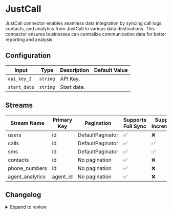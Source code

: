 # JustCall
JustCall connector enables seamless data integration by syncing call logs, contacts, and analytics from JustCall to various data destinations. This connector ensures businesses can centralize communication data for better reporting and analysis

## Configuration

| Input | Type | Description | Default Value |
|-------|------|-------------|---------------|
| `api_key_2` | `string` | API Key.  |  |
| `start_date` | `string` | Start date.  |  |

## Streams
| Stream Name | Primary Key | Pagination | Supports Full Sync | Supports Incremental |
|-------------|-------------|------------|---------------------|----------------------|
| users | id | DefaultPaginator | ✅ |  ❌  |
| calls | id | DefaultPaginator | ✅ |  ✅  |
| sms | id | DefaultPaginator | ✅ |  ✅  |
| contacts | id | No pagination | ✅ |  ❌  |
| phone_numbers | id | No pagination | ✅ |  ❌  |
| agent_analytics | agent_id | No pagination | ✅ |  ❌  |

## Changelog

<details>
  <summary>Expand to review</summary>

| Version          | Date              | Pull Request | Subject        |
|------------------|-------------------|--------------|----------------|
| 0.0.26 | 2025-07-05 | [62654](https://github.com/airbytehq/airbyte/pull/62654) | Update dependencies |
| 0.0.25 | 2025-06-21 | [61868](https://github.com/airbytehq/airbyte/pull/61868) | Update dependencies |
| 0.0.24 | 2025-06-14 | [60620](https://github.com/airbytehq/airbyte/pull/60620) | Update dependencies |
| 0.0.23 | 2025-05-10 | [59826](https://github.com/airbytehq/airbyte/pull/59826) | Update dependencies |
| 0.0.22 | 2025-05-03 | [59289](https://github.com/airbytehq/airbyte/pull/59289) | Update dependencies |
| 0.0.21 | 2025-04-26 | [57695](https://github.com/airbytehq/airbyte/pull/57695) | Update dependencies |
| 0.0.20 | 2025-04-05 | [57027](https://github.com/airbytehq/airbyte/pull/57027) | Update dependencies |
| 0.0.19 | 2025-03-29 | [56632](https://github.com/airbytehq/airbyte/pull/56632) | Update dependencies |
| 0.0.18 | 2025-03-22 | [56058](https://github.com/airbytehq/airbyte/pull/56058) | Update dependencies |
| 0.0.17 | 2025-03-08 | [55496](https://github.com/airbytehq/airbyte/pull/55496) | Update dependencies |
| 0.0.16 | 2025-03-01 | [54755](https://github.com/airbytehq/airbyte/pull/54755) | Update dependencies |
| 0.0.15 | 2025-02-22 | [54344](https://github.com/airbytehq/airbyte/pull/54344) | Update dependencies |
| 0.0.14 | 2025-02-15 | [53808](https://github.com/airbytehq/airbyte/pull/53808) | Update dependencies |
| 0.0.13 | 2025-02-08 | [53264](https://github.com/airbytehq/airbyte/pull/53264) | Update dependencies |
| 0.0.12 | 2025-02-01 | [52770](https://github.com/airbytehq/airbyte/pull/52770) | Update dependencies |
| 0.0.11 | 2025-01-25 | [52287](https://github.com/airbytehq/airbyte/pull/52287) | Update dependencies |
| 0.0.10 | 2025-01-18 | [51806](https://github.com/airbytehq/airbyte/pull/51806) | Update dependencies |
| 0.0.9 | 2025-01-11 | [51212](https://github.com/airbytehq/airbyte/pull/51212) | Update dependencies |
| 0.0.8 | 2024-12-28 | [50640](https://github.com/airbytehq/airbyte/pull/50640) | Update dependencies |
| 0.0.7 | 2024-12-21 | [50072](https://github.com/airbytehq/airbyte/pull/50072) | Update dependencies |
| 0.0.6 | 2024-12-14 | [49638](https://github.com/airbytehq/airbyte/pull/49638) | Update dependencies |
| 0.0.5 | 2024-12-12 | [49251](https://github.com/airbytehq/airbyte/pull/49251) | Update dependencies |
| 0.0.4 | 2024-12-11 | [48974](https://github.com/airbytehq/airbyte/pull/48974) | Starting with this version, the Docker image is now rootless. Please note that this and future versions will not be compatible with Airbyte versions earlier than 0.64 |
| 0.0.3 | 2024-11-04 | [48164](https://github.com/airbytehq/airbyte/pull/48164) | Update dependencies |
| 0.0.2 | 2024-10-29 | [47799](https://github.com/airbytehq/airbyte/pull/47799) | Update dependencies |
| 0.0.1 | 2024-10-21 | | Initial release by [@bishalbera](https://github.com/bishalbera) via Connector Builder |

</details>

